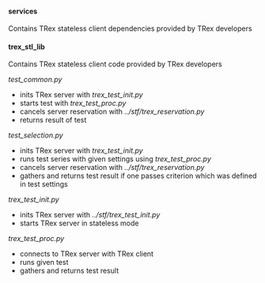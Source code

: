 #### services
Contains TRex stateless client dependencies provided by TRex developers


#### trex_stl_lib
Contains TRex stateless client code provided by TRex developers

*test_common.py*

* inits TRex server with _trex_test_init.py_
* starts test with _trex_test_proc.py_
* cancels server reservation with _../stf/trex_reservation.py_
* returns result of test

*test_selection.py*

* inits TRex server with _trex_test_init.py_
* runs test series with given settings using _trex_test_proc.py_
* cancels server reservation with _../stf/trex_reservation.py_
* gathers and returns test result if one passes criterion which was defined in test settings

*trex_test_init.py*

* inits TRex server with _../stf/trex_test_init.py_
* starts TRex server in stateless mode

*trex_test_proc.py*

* connects to TRex server with TRex client
* runs given test
* gathers and returns test result
